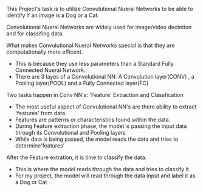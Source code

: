 This Project's task is to utilize Convulutional Nueral Networks to be able to identify if an image is a Dog or a Cat. 

Convolutional Nueral Networks are widely used for image/video dectetion and for classifing data.

What makes Convulutional Nueral Networks special is that they are computationally more efficent.
- This is because they use less parameters than a Standard Fully Connected Nueral Network. 
- There are 3 layes of a Convolutional NN: A Convulution layer(CONV) , a Pooling layer(POOL) and a Fully Connected layer(FC)

Two tasks happen in Conv NN's: 'Feature' Extraction and Classfication
- The most useful aspect of Convulutional NN's are there ability to extract 'features' from data. 
- Features are patterns or characteristics found within the data. 
- During Feature extraction phase, the model is passing the input data through its Convulutional and Pooling layers
- While data is being passed, the model reads the data and tries to determine'features'

After the Feature extration, it is time to classify the data. 
 - This is where the model reads through the data and tries to classify it. 
 - For my project, the model will read through the data input and label it as a Dog or Cat
